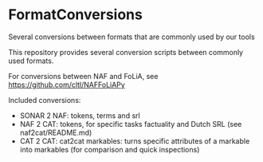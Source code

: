 # FormatConversions
Several conversions between formats that are commonly used by our tools

This repository provides several conversion scripts between commonly used formats.

For conversions between NAF and FoLiA, see https://github.com/cltl/NAFFoLiAPy

Included conversions:

 - SONAR 2 NAF: tokens, terms and srl
 - NAF 2 CAT: tokens, for specific tasks factuality and Dutch SRL (see naf2cat/README.md)
 - CAT 2 CAT: cat2cat markables: turns specific attributes of a markable into markables (for comparison and quick inspections)
